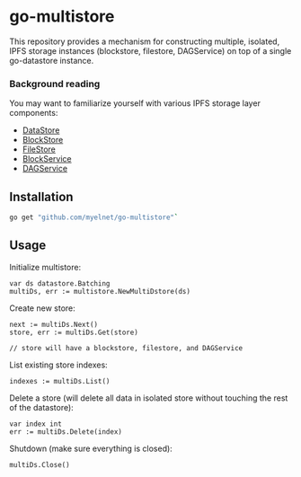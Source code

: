 # go-multistore

This repository provides a mechanism for constructing multiple, isolated, IPFS storage instances (blockstore, filestore, DAGService) on top of a single
go-datastore instance.

### Background reading

You may want to familiarize yourself with various IPFS storage layer components:

- [DataStore](https://github.com/ipfs/go-datastore)
- [BlockStore](https://github.com/ipfs/go-ipfs-blockstore)
- [FileStore](https://github.com/ipfs/go-filestore)
- [BlockService](https://github.com/ipfs/go-blockservice)
- [DAGService](https://github.com/ipfs/go-ipld-format/blob/master/merkledag.go)

## Installation
```bash
go get "github.com/myelnet/go-multistore"`
```

## Usage

Initialize multistore:

```golang
var ds datastore.Batching
multiDs, err := multistore.NewMultiDstore(ds)
```

Create new store:

```golang
next := multiDs.Next()
store, err := multiDs.Get(store)

// store will have a blockstore, filestore, and DAGService
```

List existing store indexes:

```golang
indexes := multiDs.List()
```

Delete a store (will delete all data in isolated store without touching the rest of the datastore):

```golang
var index int
err := multiDs.Delete(index)
```

Shutdown (make sure everything is closed):

```golang
multiDs.Close()
```

